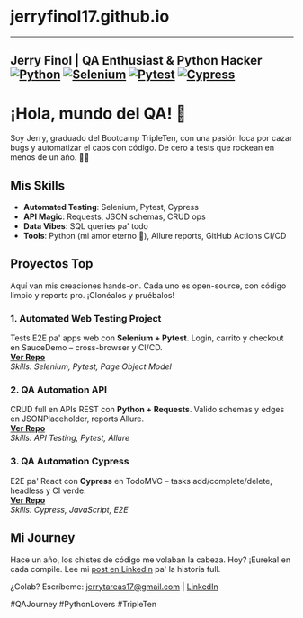 # jerryfinol17.github.io
---
Jerry Finol | QA Enthusiast & Python Hacker
[![Python](https://img.shields.io/badge/Python-3776AB?style=for-the-badge&logo=python&logoColor=white)](https://www.python.org/) [![Selenium](https://img.shields.io/badge/Selenium-43B02A?style=for-the-badge&logo=Selenium&logoColor=white)](https://www.selenium.dev/) [![Pytest](https://img.shields.io/badge/Pytest-0A9F37?style=for-the-badge&logo=pytest&logoColor=white)](https://pytest.org/) [![Cypress](https://img.shields.io/badge/Cypress-17202C?style=for-the-badge&logo=cypress&logoColor=white)](https://www.cypress.io/)
---

# ¡Hola, mundo del QA! 👋

Soy Jerry, graduado del Bootcamp TripleTen, con una pasión loca por cazar bugs y automatizar el caos con código. De cero a tests que rockean en menos de un año. 🐛🔥

## Mis Skills
- **Automated Testing**: Selenium, Pytest, Cypress
- **API Magic**: Requests, JSON schemas, CRUD ops
- **Data Vibes**: SQL queries pa' todo
- **Tools**: Python (mi amor eterno 🐍), Allure reports, GitHub Actions CI/CD

## Proyectos Top
Aquí van mis creaciones hands-on. Cada uno es open-source, con código limpio y reports pro. ¡Clonéalos y pruébalos!

### 1. **Automated Web Testing Project**  
   Tests E2E pa' apps web con **Selenium + Pytest**. Login, carrito y checkout en SauceDemo – cross-browser y CI/CD.  
   **[Ver Repo](https://github.com/jerryfinol17/Automated-testing-project)**  
   *Skills: Selenium, Pytest, Page Object Model*

### 2. **QA Automation API**  
   CRUD full en APIs REST con **Python + Requests**. Valido schemas y edges en JSONPlaceholder, reports Allure.  
   **[Ver Repo](https://github.com/jerryfinol17/qa-automation-api)**  
   *Skills: API Testing, Pytest, Allure*

### 3. **QA Automation Cypress**  
   E2E pa' React con **Cypress** en TodoMVC – tasks add/complete/delete, headless y CI verde.  
   **[Ver Repo](https://github.com/jerryfinol17/qa-automation-cypress)**  
   *Skills: Cypress, JavaScript, E2E*

## Mi Journey
Hace un año, los chistes de código me volaban la cabeza. Hoy? ¡Eureka! en cada compile. Lee mi [post en LinkedIn](https://www.linkedin.com/posts/jerry-finol_codingjourney-pythonlovers-bootcamplife-activity-7387203342143401984-Hp3f?utm_source=share&utm_medium=member_desktop&rcm=ACoAAFqA2AgBZzs_Bhe45XXwvnzLSlL22ZZy5Dk) pa' la historia full.

¿Colab? Escríbeme: jerrytareas17@gmail.com | [LinkedIn](https://www.linkedin.com/in/jerry-finol)

#QAJourney #PythonLovers #TripleTen
